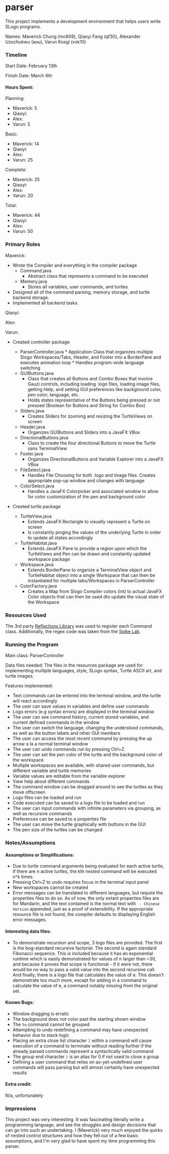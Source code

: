 parser
====

This project implements a development environment that helps users write SLogo programs.

Names: Maverick Chung (mc608), Qiaoyi Fang (qf30), Alexander Uzochukwu (aou), Varun Kosgi (vsk10)


### Timeline

Start Date: February 13th

Finish Date: March 6th

#### Hours Spent:
Planning:
* Maverick: 5
* Qiaoyi: 
* Alex: 
* Varun: 5

Basic:
* Maverick: 14
* Qiaoyi:
* Alex: 
* Varun: 25

Complete:
* Maverick: 25
* Qiaoyi: 
* Alex: 
* Varun: 20

Total:
* Maverick: 44
* Qiaoyi:
* Alex: 
* Varun: 50

### Primary Roles
Maverick:
* Wrote the Compiler and everything in the compiler package
    * Command.java
        * Abstract class that represents a command to be executed
    * Memory.java
        * Stores all variables, user commands, and turtles
* Designed all of the command parsing, memory storage, and turtle backend storage. 
* Implemented all backend tasks.

Qiaoyi:

Alex:

Varun:
* Created controller package
    * ParserController.java
          * Application Class that organizes multiple Slogo Workspaces/Tabs, Header, and Footer into a BorderPane and executes animation loop
          * Handles program-wide language switching
     * GUIButtons.java
          * Class that creates all Buttons and Combo Boxes that involve Gauzi controls, including loading .logo files, loading image files, getting Help, and setting GUI preferences like background color, pen color, language, etc.
          * Holds states representative of the Buttons being pressed or not pressed (Boolean for Buttons and String for Combo Box)
     * Sliders.java
          * Creates Sliders for zooming and resizing the TurtleViews on screen
     * Header.java
          * Organizes GUIButtons and Sliders into a JavaFX VBox
     * DirectionalButtons.java
          * Class to create the four directional Buttons to move the Turtle sans TerminalView
     * Footer.java
          * Organizes DirectionalButtons and Variable Explorer into a JavaFX VBox
     * FileSelect.java
          * Handles File Choosing for both .logo and Image files. Creates appropriate pop-up window and changes with language
     * ColorSelect.java
          * Handles a JavaFX Colorpicker and associated window to allow for color customization of the pen and background color

* Created turtle package
     * TurtleView.java
          * Extends JavaFX Rectangle to visually represent a Turtle on screen
          * Is constantly pinging the values of the underlying Turtle in order to update all states accordingly
     * TurtleHabitat.java
          * Extends JavaFX Pane to provide a region upon which the TurtleViews and Pen can be drawn and constantly updated
workspace package
     * Workspace.java
          * Extends BorderPane to organize a TerminalView object and TurtleHabitat object into a single Workspace that can then be instantiated for multiple tabs/Workspaces in ParserController
     * ColorFactory.java
          * Creates a Map from Slogo Compiler colors (int) to actual JavaFX Color objects that can then be used dto update the visual state of the Workspace

### Resources Used
The 3rd party [Reflections Library](https://github.com/ronmamo/reflections) was used to register each Command class.
Additionally, the regex code was taken from the [Spike Lab](https://coursework.cs.duke.edu/compsci308_2020spring/spike_parser).


### Running the Program

Main class: ParserController

Data files needed: The files in the resources package are used for implementing multiple languages, style,
SLogo syntax, Turtle ASCII art, and turtle images.

Features implemented:
* Text commands can be entered into the terminal window, and the turtle will react accordingly
* The user can save values in variables and define user commands
* Logo errors (e.g syntax errors) are displayed in the terminal window
* The user can see command history, current stored variables, and current defined commands in the window
* The user can switch the language, changing the understood commands, as well as the button labels and other GUI members
* The user can access the most recent command by pressing the up arrow a la a normal terminal window
* The user can undo commands run by pressing Ctrl+Z
* The user can set the pen color of the turtle and the background color of the workspace
* Multiple workspaces are available, with shared user commands, but different variable and turtle memories
* Variable values are editable from the variable explorer
* View help about different commands
* The command window can be dragged around to see the turtles as they move offscreen
* Logo files can be loaded and run
* Code executed can be saved to a logo file to be loaded and run
* The user can input commands with infinite parameters via grouping, as well as recursive commands
* Preferences can be saved to a properties file
* The user can move the turtle graphically with buttons in the GUI
* The pen size of the turtles can be changed

### Notes/Assumptions

#### Assumptions or Simplifications:
* Due to turtle command arguments being evaluated for each active turtle, if there are n active turtles, the
kth nested command will be executed n^k times.
* Pressing Ctrl+Z to undo requires focus in the terminal input panel
* New workspaces cannot be created
* Error messages can be translated to different languages, but require the properties files to do so. As of now,
the only extant properties files are for Mandarin, and the text contained is the normal text with ` - Chinese Version` 
appended, just as a proof of extensibility. If the appropriate resource file is not found, the compiler defaults
to displaying English error messages.

#### Interesting data files:
* To demonstrate recursion and scope, 3 logo files are provided. The first is the bog-standard recursive factorial.
The second is again standard Fibonacci sequence. This is included because it has an exponential runtime which is 
easily demonstrated for values of n larger than ~30, and because it proves that scope is functional - if it were not,
there would be no way to pass a valid value into the second recursive call. And finally, there is a logo file that
calculates the value of e. This doesn't demonstrate too much more, except for adding in a command to calculate the
value of e, a command notably missing from the original set.

#### Known Bugs:
* Window dragging is erratic
* The background does not color past the starting shown window
* The `to` command cannot be grouped
* Attempting to undo redefining a command may have unexpected behavior due to stack logic
* Placing an extra close list character `]` within a command will cause execution of a command to terminate
without reading further if the already parsed commands represent a syntactically valid command
* The group end character `)` is an alias for 0 if not used to close a group
* Defining a user command that relies on as-yet-undefined user commands will pass parsing but will almost
certainly have unexpected results

#### Extra credit:
N/a, unfortunately


### Impressions

This project was very interesting. It was fascinating literally write a programming language, and see the
struggles and design decisions that can go into such an undertaking. I (Maverick) very much enjoyed 
the quirks of nested control structures and how they fell out of a few basic assumptions, and I'm very glad
to have spent my time programming this parser.